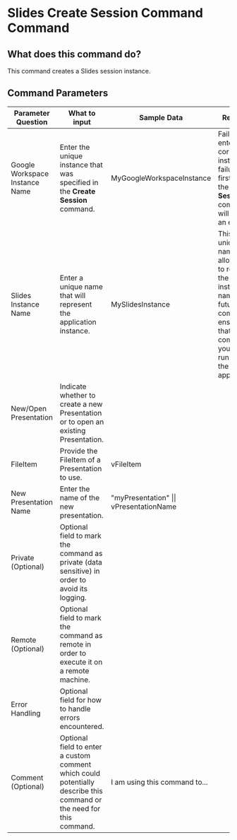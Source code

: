 <!--TITLE: Slides Create Session Command Command -->
<!-- SUBTITLE: a command in the Google Workspace Commands\Slides group. -->

# Slides Create Session Command Command


## What does this command do?
This command creates a Slides session instance.


## Command Parameters
| Parameter Question   	| What to input  	|  Sample Data 	| Remarks  	|
| ---                    | ---               | ---           | ---       |
|Google Workspace Instance Name|Enter the unique instance that was specified in the **Create Session** command.|MyGoogleWorkspaceInstance|Failure to enter the correct instance or failure to first call the **Create Session** command will cause an error.|
|Slides Instance Name|Enter a unique name that will represent the application instance.|MySlidesInstance|This unique name allows you to refer to the instance by name in future commands, ensuring that the commands you specify run against the correct application.|
|New/Open Presentation|Indicate whether to create a new Presentation or to open an existing Presentation.|||
|FileItem|Provide the FileItem of a Presentation to use.|vFileItem||
|New Presentation Name|Enter the name of the new presentation.|"myPresentation" \|\| vPresentationName||
|Private (Optional)|Optional field to mark the command as private (data sensitive) in order to avoid its logging.|||
|Remote (Optional)|Optional field to mark the command as remote in order to execute it on a remote machine.|||
|Error Handling|Optional field for how to handle errors encountered.|||
|Comment (Optional)|Optional field to enter a custom comment which could potentially describe this command or the need for this command.|I am using this command to...||

